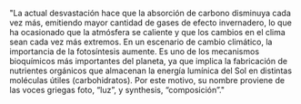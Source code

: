 "La actual desvastación hace que la absorción de carbono disminuya cada vez más, emitiendo mayor cantidad de gases de efecto invernadero, lo que ha ocasionado que la atmósfera se caliente y que los cambios en el clima sean cada vez más extremos.  En un escenario de cambio climático, la importancia de la fotosíntesis aumente.
Es uno de los mecanismos bioquímicos más importantes del planeta, ya que implica la fabricación de nutrientes orgánicos que almacenan la energía lumínica del Sol en distintas moléculas útiles (carbohidratos). Por este motivo, su nombre proviene de las voces griegas foto, “luz”, y synthesis, “composición”." 